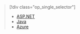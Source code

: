 > [!div class="op_single_selector"]
> * [ASP.NET](../articles/application-insights/app-insights-dependencies.md)
> * [Java](../articles/application-insights/app-insights-java-agent.md)
> * [Azure](../article/azure-portal/insights-perf-analytics.md)
> 
> 

